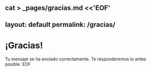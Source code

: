 cat > _pages/gracias.md <<'EOF'
---
layout: default
permalink: /gracias/
---

# ¡Gracias!
Tu mensaje se ha enviado correctamente. Te responderemos lo antes posible.
EOF
